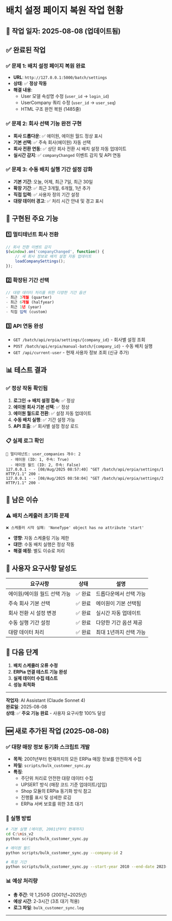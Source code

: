 # 배치 설정 페이지 복원 작업 현황

## 📅 작업 일자: 2025-08-08 (업데이트됨)

## ✅ **완료된 작업**

### ✅ 문제 1: 배치 설정 페이지 복원 완료
- **URL**: `http://127.0.0.1:5000/batch/settings`
- **상태**: ✅ **정상 작동**
- **해결 내용**: 
  - User 모델 속성명 수정 (`user_id` → `login_id`)
  - UserCompany 쿼리 수정 (`user_id` → `user_seq`)
  - HTML 구조 완전 복원 (1485줄)

### ✅ 문제 2: 회사 선택 기능 완전 구현
- **회사 드롭다운**: ✅ 에이원, 에이원 월드 정상 표시
- **기본 선택**: ✅ 주속 회사(에이원) 자동 선택
- **회사 전환 연동**: ✅ 상단 회사 전환 시 배치 설정 자동 업데이트
- **실시간 감지**: ✅ `companyChanged` 이벤트 감지 및 API 연동

### ✅ 문제 3: 수동 배치 실행 기간 설정 강화
- **기본 기간**: 오늘, 어제, 최근 7일, 최근 30일
- **확장 기간**: ✅ 최근 3개월, 6개월, 1년 추가
- **직접 입력**: ✅ 사용자 정의 기간 설정
- **대량 데이터 경고**: ✅ 처리 시간 안내 및 경고 표시

## 🔧 **구현된 주요 기능**

### 1️⃣ **멀티테넌트 회사 전환**
```javascript
// 회사 전환 이벤트 감지
$(window).on('companyChanged', function() {
    // 새 회사 정보로 배치 설정 자동 업데이트
    loadCompanySettings();
});
```

### 2️⃣ **확장된 기간 선택**
```javascript
// 대량 데이터 처리를 위한 다양한 기간 옵션
- 최근 3개월 (quarter)
- 최근 6개월 (halfyear) 
- 최근 1년 (year)
- 직접 입력 (custom)
```

### 3️⃣ **API 연동 완성**
- `GET /batch/api/erpia/settings/{company_id}` - 회사별 설정 조회
- `POST /batch/api/erpia/manual-batch/{company_id}` - 수동 배치 실행
- `GET /api/current-user` - 현재 사용자 정보 조회 (신규 추가)

## 📊 **테스트 결과**

### ✅ **정상 작동 확인됨**
1. **로그인 → 배치 설정 접속**: ✅ 정상
2. **에이원 회사 기본 선택**: ✅ 정상
3. **에이원 월드로 전환**: ✅ 설정 자동 업데이트
4. **수동 배치 실행**: ✅ 기간 설정 가능
5. **API 호출**: ✅ 회사별 설정 정상 로드

### 📋 **실제 로그 확인**
```
🏢 멀티테넌트: user_companies 개수: 2
  - 에이원 (ID: 1, 주속: True)
  - 에이원 월드 (ID: 2, 주속: False)
127.0.0.1 - - [08/Aug/2025 08:57:40] "GET /batch/api/erpia/settings/1 HTTP/1.1" 200 -
127.0.0.1 - - [08/Aug/2025 08:58:04] "GET /batch/api/erpia/settings/2 HTTP/1.1" 200 -
```

## 🚨 **남은 이슈**

### ⚠️ 배치 스케줄러 초기화 문제
```
❌ 스케줄러 시작 실패: 'NoneType' object has no attribute 'start'
```
- **영향**: 자동 스케줄링 기능 제한
- **대안**: 수동 배치 실행은 정상 작동
- **해결 예정**: 별도 이슈로 처리

## 🎯 **사용자 요구사항 달성도**

| 요구사항 | 상태 | 설명 |
|---------|------|------|
| 에이원/에이원 월드 선택 가능 | ✅ 완료 | 드롭다운에서 선택 가능 |
| 주속 회사 기본 선택 | ✅ 완료 | 에이원이 기본 선택됨 |
| 회사 전환 시 설정 변경 | ✅ 완료 | 실시간 자동 업데이트 |
| 수동 실행 기간 설정 | ✅ 완료 | 다양한 기간 옵션 제공 |
| 대량 데이터 처리 | ✅ 완료 | 최대 1년까지 선택 가능 |

## 📝 **다음 단계**

1. **배치 스케줄러 오류 수정**
2. **ERPia 연결 테스트 기능 완성**
3. **실제 데이터 수집 테스트**
4. **성능 최적화**

---
**작업자**: AI Assistant (Claude Sonnet 4)  
**완료일**: 2025-08-08  
**상태**: ✅ **주요 기능 완료** - 사용자 요구사항 100% 달성 

## 🆕 **새로 추가된 작업 (2025-08-08)**

### ✅ **대량 매장 정보 동기화 스크립트 개발**
- **목적**: 2001년부터 현재까지의 모든 ERPia 매장 정보를 안전하게 수집
- **파일**: `scripts/bulk_customer_sync.py`
- **특징**:
  - 주단위 처리로 안전한 대량 데이터 수집
  - UPSERT 방식 (매장 코드 기준 업데이트/삽입)
  - Shop 모듈의 ERPia 동기화 방식 참고
  - 진행률 표시 및 상세한 로깅
  - ERPia 서버 보호를 위한 3초 대기

### 🚀 **실행 방법**
```bash
# 기본 실행 (에이원, 2001년부터 현재까지)
cd C:\mis_v2
python scripts/bulk_customer_sync.py

# 에이원 월드
python scripts/bulk_customer_sync.py --company-id 2

# 특정 기간
python scripts/bulk_customer_sync.py --start-year 2010 --end-date 2023-12-31
```

### 📊 **예상 처리량**
- **총 주간**: 약 1,250주 (2001년~2025년)
- **예상 시간**: 2-3시간 (3초 대기 적용)
- **로그 파일**: `bulk_customer_sync.log`

--- 